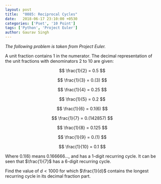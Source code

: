 ```yaml
---
layout: post
title:  "0085: Reciprocal Cycles"
date:   2018-06-17 23:10:00 +0530
categories: ['Pset', '10 Point']
tags: ['Python', 'Project Euler']
author: Gaurav Singh
---
```


_The following problem is taken from Project Euler._

A unit fraction contains 1 in the numerator. The decimal representation of the unit fractions with denominators 2 to 10 are given:

$$ \frac{1}{2}	= 	0.5 $$

$$ \frac{1}{3}	= 	0.(3) $$

$$ \frac{1}{4}	= 	0.25 $$

$$ \frac{1}{5}	= 	0.2 $$

$$ \frac{1}{6}	= 	0.1(6) $$

$$ \frac{1}{7}	= 	0.(142857) $$

$$ \frac{1}{8}	= 	0.125 $$

$$ \frac{1}{9}	= 	0.(1) $$

$$ \frac{1}{10}	= 	0.1 $$

Where $0.1(6)$ means $0.166666...$, and has a 1-digit recurring cycle. It can be seen that $\frac{1}{7}$ has a 6-digit recurring cycle.

Find the value of $d \lt 1000$ for which $\frac{1}{d}$ contains the longest recurring cycle in its decimal fraction part.
